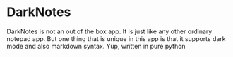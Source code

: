 # DarkNotes
DarkNotes is not an out of the box app. It is just like any other ordinary notepad app. But one thing that is unique in this app is that it supports dark mode and also markdown syntax. Yup, written in pure python
